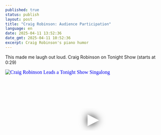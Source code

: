 ```yaml
---
published: true
status: publish
layout: post
title: "Craig Robinson: Audience Participation"
language: en
date: 2025-04-11 13:52:36
date_gmt: 2025-04-11 10:52:36
excerpt: Craig Robinson's piano humor
---
```


This made me laugh out loud. Craig Robinson on Tonight Show (starts at 0:29)

<iframe
  width="560"
  height="315"
  src="https://www.youtube.com/embed/QT2x1Drb1og?si=c0kQJdJWlnqXkn92&start=29"
  srcdoc="<style>*{padding:0;margin:0;overflow:hidden}html,body{height:100%}img,span{position:absolute;width:100%;top:0;bottom:0;margin:auto}span{height:1.5em;text-align:center;font:48px/1.5 sans-serif;color:white;text-shadow:0 0 0.5em black}</style><a href=https://www.youtube-nocookie.com/embed/QT2x1Drb1og?si=c0kQJdJWlnqXkn92&autoplay=1&start=29><img src=https://img.youtube.com/vi/QT2x1Drb1og/hqdefault.jpg alt='Craig Robinson Leads a Tonight Show Singalong' loading='lazy'><span>▶</span></a>"
  title="YouTube video player"
  frameborder="0"
  allow="accelerometer; autoplay; clipboard-write; encrypted-media; gyroscope; picture-in-picture; web-share"
  referrerpolicy="strict-origin-when-cross-origin"
  allowfullscreen
  loading="lazy"></iframe>
